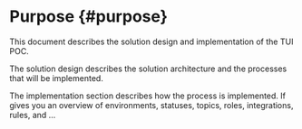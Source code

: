 # Purpose {#purpose}

This document describes the solution design and implementation of the TUI POC.

The solution design describes the solution architecture and the processes that will be implemented.

The implementation section describes how the process is implemented. If gives you an overview of environments, statuses, topics, roles, integrations, rules, and …